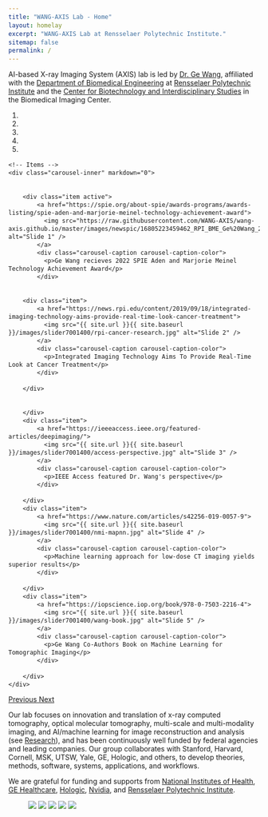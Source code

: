 ```yaml
---
title: "WANG-AXIS Lab - Home"
layout: homelay
excerpt: "WANG-AXIS Lab at Rensselaer Polytechnic Institute."
sitemap: false
permalink: /
---
```


AI-based X-ray Imaging System (AXIS) lab is led by [Dr. Ge Wang](https://www.linkedin.com/in/ge-wang-axis/), affiliated with the [Department of Biomedical Engineering](http://bme.rpi.edu/) at [Rensselaer Polytechnic Institute](http://www.rpi.edu/) and the [Center for Biotechnology and Interdisciplinary Studies](http://biotech.rpi.edu/) in the Biomedical Imaging Center. 



<div markdown="0" id="carousel" class="carousel slide" data-ride="carousel" data-interval="2500" data-pause="hover" >
    <!-- Menu -->
    <ol class="carousel-indicators">
        <li data-target="#carousel" data-slide-to="0" class="active"></li>
        <li data-target="#carousel" data-slide-to="1" class="active"></li>
        <li data-target="#carousel" data-slide-to="2"></li>
        <li data-target="#carousel" data-slide-to="3"></li>
        <li data-target="#carousel" data-slide-to="4"></li>
    </ol>

    <!-- Items -->
    <div class="carousel-inner" markdown="0">

        
        <div class="item active">
            <a href="https://spie.org/about-spie/awards-programs/awards-listing/spie-aden-and-marjorie-meinel-technology-achievement-award">
              <img src="https://raw.githubusercontent.com/WANG-AXIS/wang-axis.github.io/master/images/newspic/16805223459462_RPI_BME_Ge%20Wang_20221024_1.png" alt="Slide 1" />
            </a>
            <div class="carousel-caption carousel-caption-color">
              <p>Ge Wang recieves 2022 SPIE Aden and Marjorie Meinel Technology Achievement Award</p>
            </div>
            
            
        <div class="item">
            <a href="https://news.rpi.edu/content/2019/09/18/integrated-imaging-technology-aims-provide-real-time-look-cancer-treatment">
              <img src="{{ site.url }}{{ site.baseurl }}/images/slider7001400/rpi-cancer-research.jpg" alt="Slide 2" />
            </a>
            <div class="carousel-caption carousel-caption-color">
              <p>Integrated Imaging Technology Aims To Provide Real-Time Look at Cancer Treatment</p>
            </div>
           
        </div>
        
            
        </div>
        <div class="item">
            <a href="https://ieeeaccess.ieee.org/featured-articles/deepimaging/">
              <img src="{{ site.url }}{{ site.baseurl }}/images/slider7001400/access-perspective.jpg" alt="Slide 3" />
            </a>
            <div class="carousel-caption carousel-caption-color">
              <p>IEEE Access featured Dr. Wang's perspective</p>
            </div>
            
        </div>
        <div class="item">
            <a href="https://www.nature.com/articles/s42256-019-0057-9">
              <img src="{{ site.url }}{{ site.baseurl }}/images/slider7001400/nmi-mapnn.jpg" alt="Slide 4" />
            </a>
            <div class="carousel-caption carousel-caption-color">
              <p>Machine learning approach for low-dose CT imaging yields superior results</p>
            </div>
           
        </div>
        <div class="item">
            <a href="https://iopscience.iop.org/book/978-0-7503-2216-4">
              <img src="{{ site.url }}{{ site.baseurl }}/images/slider7001400/wang-book.jpg" alt="Slide 5" />
            </a>
            <div class="carousel-caption carousel-caption-color">
              <p>Ge Wang Co-Authors Book on Machine Learning for Tomographic Imaging</p>
            </div>
            
        </div>
    </div>
  <a class="left carousel-control" href="#carousel" role="button" data-slide="prev">
    <span class="glyphicon glyphicon-chevron-left" aria-hidden="true"></span>
    <span class="sr-only">Previous</span>
  </a>
  <a class="right carousel-control" href="#carousel" role="button" data-slide="next">
    <span class="glyphicon glyphicon-chevron-right" aria-hidden="true"></span>
    <span class="sr-only">Next</span>
  </a>
</div>


Our lab focuses on innovation and translation of x-ray computed tomography, optical molecular tomography, multi-scale and multi-modality imaging, and AI/machine learning for image reconstruction and analysis (see [Research](research)), and has been continuously well funded by federal agencies and leading companies. Our group collaborates with Stanford, Harvard, Cornell, MSK, UTSW, Yale, GE, Hologic, and others, to develop theories, methods, software, systems, applications, and workflows.



We are grateful for funding and supports from [National Institutes of Health](https://www.nih.gov/), [GE Healthcare](https://www.gehealthcare.com/), [Hologic](https://www.hologic.com/), [Nvidia](https://www.nvidia.com/en-us/), and [Rensselaer Polytechnic Institute](https://www.rpi.edu).



<figure class="fourth">
  <img src="{{ site.url }}{{ site.baseurl }}/images/logopic/logo-nih.jpg" style="width: 110px">
  <img src="{{ site.url }}{{ site.baseurl }}/images/logopic/logo-ge-hc.png" style="width: 200px">
  <img src="{{ site.url }}{{ site.baseurl }}/images/logopic/logo-hologic.png" style="width: 110px">
  <img src="{{ site.url }}{{ site.baseurl }}/images/logopic/logo-nvidia.png" style="width: 80px">
  <img src="{{ site.url }}{{ site.baseurl }}/images/logopic/logo-rpi.jpg" style="width: 300px">
</figure>

